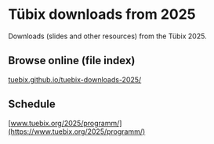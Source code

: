 # Tübix downloads from 2025

Downloads (slides and other resources) from the Tübix 2025.

## Browse online (file index)

[tuebix.github.io/tuebix-downloads-2025/](https://tuebix.github.io/tuebix-downloads-2025/)

## Schedule

[www.tuebix.org/2025/programm/](https://www.tuebix.org/2025/programm/)
